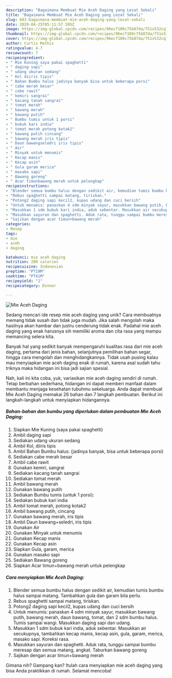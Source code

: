 ```yaml
---
description: "Bagaimana Membuat Mie Aceh Daging yang Lezat Sekali"
title: "Bagaimana Membuat Mie Aceh Daging yang Lezat Sekali"
slug: 603-bagaimana-membuat-mie-aceh-daging-yang-lezat-sekali
date: 2020-04-25T05:11:57.595Z
image: https://img-global.cpcdn.com/recipes/96ecf109c75b87da/751x532cq70/mie-aceh-daging-foto-resep-utama.jpg
thumbnail: https://img-global.cpcdn.com/recipes/96ecf109c75b87da/751x532cq70/mie-aceh-daging-foto-resep-utama.jpg
cover: https://img-global.cpcdn.com/recipes/96ecf109c75b87da/751x532cq70/mie-aceh-daging-foto-resep-utama.jpg
author: Curtis Mathis
ratingvalue: 4.7
reviewcount: 7
recipeingredient:
- " Mie Kuning saya pakai spaghetti"
- " daging sapi"
- " udang ukuran sedang"
- " Kol diiris tipis"
- " Bahan Bumbu halus jadinya banyak bisa untuk beberapa porsi"
- " cabe merah besar"
- " cabe rawit"
- " kemiri sangrai"
- " kacang tanah sangrai"
- " tomat merah"
- " bawang merah"
- " bawang putih"
- " Bumbu tumis untuk 1 porsi"
- " bubuk kari india"
- " tomat merah potong kotak2"
- " bawang putih cincang"
- " bawang merah iris tipis"
- " Daun bawangseledri iris tipis"
- " Air"
- " Minyak untuk menumis"
- " Kecap manis"
- " Kecap asin"
- " Gula garam merica"
- " masako sapi"
- " Bawang goreng"
- " Acar timunbawang merah untuk pelengkap"
recipeinstructions:
- "Blender semua bumbu halus dengan sedikit air, kemudian tumis bumbu halus sampai matang. Tambahkan gula dan garam bila perlu."
- "Rebus spaghetti sampai matang, tiriskan."
- "Potong2 daging sapi kecil2, kupas udang dan cuci bersih"
- "Untuk menumis: panaskan 4 sdm minyak sayur, masukkan bawang putih, bawang merah, daun bawang, tomat, dan 2 sdm bumbu halus. Tumis sampai wangi. Masukkan daging sapi dan udang."
- "Masukkan 1 sdm bubuk kari india, aduk sebentar. Masukkan air secukupnya, tambahkan kecap manis, kecap asin, gula, garam, merica, masako sapi. Koreksi rasa."
- "Masukkan sayuran dan spaghetti. Aduk rata, tunggu sampai bumbu meresap dan semua matang, angkat. Taburkan bawang goreng"
- "Sajikan dengan acar timun+bawang merah"
categories:
- Resep
tags:
- mie
- aceh
- daging

katakunci: mie aceh daging 
nutrition: 200 calories
recipecuisine: Indonesian
preptime: "PT19M"
cooktime: "PT41M"
recipeyield: "1"
recipecategory: Dinner

---
```



![Mie Aceh Daging](https://img-global.cpcdn.com/recipes/96ecf109c75b87da/751x532cq70/mie-aceh-daging-foto-resep-utama.jpg)

Sedang mencari ide resep mie aceh daging yang unik? Cara membuatnya memang tidak susah dan tidak juga mudah. Jika salah mengolah maka hasilnya akan hambar dan justru cenderung tidak enak. Padahal mie aceh daging yang enak harusnya sih memiliki aroma dan cita rasa yang mampu memancing selera kita.

Banyak hal yang sedikit banyak mempengaruhi kualitas rasa dari mie aceh daging, pertama dari jenis bahan, selanjutnya pemilihan bahan segar, hingga cara mengolah dan menghidangkannya. Tidak usah pusing kalau mau menyiapkan mie aceh daging enak di rumah, karena asal sudah tahu triknya maka hidangan ini bisa jadi sajian spesial.




Nah, kali ini kita coba, yuk, variasikan mie aceh daging sendiri di rumah. Tetap berbahan sederhana, hidangan ini dapat memberi manfaat dalam membantu menjaga kesehatan tubuhmu sekeluarga. Anda dapat membuat Mie Aceh Daging memakai 26 bahan dan 7 langkah pembuatan. Berikut ini langkah-langkah untuk menyiapkan hidangannya.

<!--inarticleads1-->

##### Bahan-bahan dan bumbu yang diperlukan dalam pembuatan Mie Aceh Daging:

1. Siapkan  Mie Kuning (saya pakai spaghetti)
1. Ambil  daging sapi
1. Sediakan  udang ukuran sedang
1. Ambil  Kol, diiris tipis
1. Ambil  Bahan Bumbu halus: (jadinya banyak, bisa untuk beberapa porsi)
1. Sediakan  cabe merah besar
1. Ambil  cabe rawit
1. Gunakan  kemiri, sangrai
1. Sediakan  kacang tanah sangrai
1. Sediakan  tomat merah
1. Ambil  bawang merah
1. Gunakan  bawang putih
1. Sediakan  Bumbu tumis (untuk 1 porsi):
1. Sediakan  bubuk kari india
1. Ambil  tomat merah, potong kotak2
1. Ambil  bawang putih, cincang
1. Gunakan  bawang merah, iris tipis
1. Ambil  Daun bawang+seledri, iris tipis
1. Gunakan  Air
1. Gunakan  Minyak untuk menumis
1. Gunakan  Kecap manis
1. Gunakan  Kecap asin
1. Siapkan  Gula, garam, merica
1. Gunakan  masako sapi
1. Sediakan  Bawang goreng
1. Siapkan  Acar timun+bawang merah untuk pelengkap




<!--inarticleads2-->

##### Cara menyiapkan Mie Aceh Daging:

1. Blender semua bumbu halus dengan sedikit air, kemudian tumis bumbu halus sampai matang. Tambahkan gula dan garam bila perlu.
1. Rebus spaghetti sampai matang, tiriskan.
1. Potong2 daging sapi kecil2, kupas udang dan cuci bersih
1. Untuk menumis: panaskan 4 sdm minyak sayur, masukkan bawang putih, bawang merah, daun bawang, tomat, dan 2 sdm bumbu halus. Tumis sampai wangi. Masukkan daging sapi dan udang.
1. Masukkan 1 sdm bubuk kari india, aduk sebentar. Masukkan air secukupnya, tambahkan kecap manis, kecap asin, gula, garam, merica, masako sapi. Koreksi rasa.
1. Masukkan sayuran dan spaghetti. Aduk rata, tunggu sampai bumbu meresap dan semua matang, angkat. Taburkan bawang goreng
1. Sajikan dengan acar timun+bawang merah




Gimana nih? Gampang kan? Itulah cara menyiapkan mie aceh daging yang bisa Anda praktikkan di rumah. Selamat mencoba!
